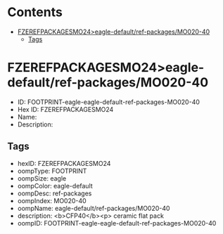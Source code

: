 



Contents
========

* [FZEREFPACKAGESMO24>eagle-default/ref-packages/MO020-40](#fzerefpackagesmo24eagle-defaultref-packagesmo020-40)
	* [Tags](#tags)

# FZEREFPACKAGESMO24>eagle-default/ref-packages/MO020-40

- ID: FOOTPRINT-eagle-eagle-default-ref-packages-MO020-40
- Hex ID: FZEREFPACKAGESMO24
- Name: 
- Description: 

## Tags

- hexID: FZEREFPACKAGESMO24
- oompType: FOOTPRINT
- oompSize: eagle
- oompColor: eagle-default
- oompDesc: ref-packages
- oompIndex: MO020-40
- oompName: eagle-default/ref-packages/MO020-40
- description: &lt;b&gt;CFP40&lt;/b&gt;&lt;p&gt;&#xD;
ceramic flat pack
- oompID: FOOTPRINT-eagle-eagle-default-ref-packages-MO020-40
